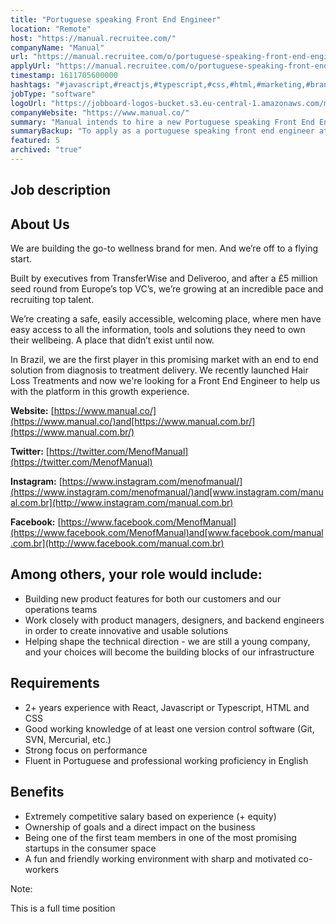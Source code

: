 ```yaml
---
title: "Portuguese speaking Front End Engineer"
location: "Remote"
host: "https://manual.recruitee.com/"
companyName: "Manual"
url: "https://manual.recruitee.com/o/portuguese-speaking-front-end-engineer"
applyUrl: "https://manual.recruitee.com/o/portuguese-speaking-front-end-engineer/c/new"
timestamp: 1611705600000
hashtags: "#javascript,#reactjs,#typescript,#css,#html,#marketing,#branding,#ui/ux,#git,#management"
jobType: "software"
logoUrl: "https://jobboard-logos-bucket.s3.eu-central-1.amazonaws.com/manual"
companyWebsite: "https://www.manual.co/"
summary: "Manual intends to hire a new Portuguese speaking Front End Engineer. If you have 2+ years experience with React, Javascript or Typescript, HTML and CSS, consider applying."
summaryBackup: "To apply as a portuguese speaking front end engineer at Manual, you preferably need to have some knowledge of: #javascript, #reactjs, #typescript."
featured: 5
archived: "true"
---
```


## Job description

## About Us

We are building the go-to wellness brand for men. And we’re off to a flying start.

Built by executives from TransferWise and Deliveroo, and after a £5 million seed round from Europe’s top VC’s, we’re growing at an incredible pace and recruiting top talent.

We’re creating a safe, easily accessible, welcoming place, where men have easy access to all the information, tools and solutions they need to own their wellbeing. A place that didn’t exist until now.

In Brazil, we are the first player in this promising market with an end to end solution from diagnosis to treatment delivery. We recently launched Hair Loss Treatments and now we're looking for a Front End Engineer to help us with the platform in this growth experience.

**Website:** [https://www.manual.co/](https://www.manual.co/)and[https://www.manual.com.br/](https://www.manual.com.br/)

**Twitter:** [https://twitter.com/MenofManual](https://twitter.com/MenofManual)

**Instagram:** [https://www.instagram.com/menofmanual/](https://www.instagram.com/menofmanual/)and[www.instagram.com/manual.com.br](http://www.instagram.com/manual.com.br)

**Facebook:** [https://www.facebook.com/MenofManual](https://www.facebook.com/MenofManual)and[www.facebook.com/manual.com.br](http://www.facebook.com/manual.com.br)

## Among others, your role would include:

* Building new product features for both our customers and our operations teams
* Work closely with product managers, designers, and backend engineers in order to create innovative and usable solutions
* Helping shape the technical direction - we are still a young company, and your choices will become the building blocks of our infrastructure

## Requirements

* 2+ years experience with React, Javascript or Typescript, HTML and CSS
* Good working knowledge of at least one version control software (Git, SVN, Mercurial, etc.)
* Strong focus on performance
* Fluent in Portuguese and professional working proficiency in English

## Benefits

* Extremely competitive salary based on experience (+ equity)
* Ownership of goals and a direct impact on the business
* Being one of the first team members in one of the most promising startups in the consumer space
* A fun and friendly working environment with sharp and motivated co-workers

Note:

This is a full time position
